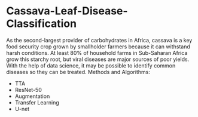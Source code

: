 # Cassava-Leaf-Disease-Classification
As the second-largest provider of carbohydrates in Africa, cassava is a key food security crop grown by smallholder farmers because it can withstand harsh conditions. At least 80% of household farms in Sub-Saharan Africa grow this starchy root, but viral diseases are major sources of poor yields. With the help of data science, it may be possible to identify common diseases so they can be treated.
Methods and Algorithms:
* TTA
* ResNet-50
* Augmentation
* Transfer Learning
* U-net
